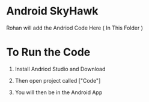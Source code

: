 # Android SkyHawk

Rohan will add the Andriod Code Here ( In This Folder )

# To Run the Code

1. Install Andriod Studio and Download

2. Then open project called ["Code"]

3. You will then be in the Android App 